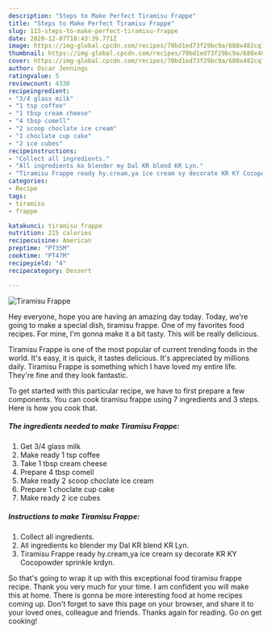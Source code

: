 ```yaml
---
description: "Steps to Make Perfect Tiramisu Frappe"
title: "Steps to Make Perfect Tiramisu Frappe"
slug: 115-steps-to-make-perfect-tiramisu-frappe
date: 2020-12-07T18:43:39.771Z
image: https://img-global.cpcdn.com/recipes/70bd1ed73f29bc9a/680x482cq70/tiramisu-frappe-recipe-main-photo.jpg
thumbnail: https://img-global.cpcdn.com/recipes/70bd1ed73f29bc9a/680x482cq70/tiramisu-frappe-recipe-main-photo.jpg
cover: https://img-global.cpcdn.com/recipes/70bd1ed73f29bc9a/680x482cq70/tiramisu-frappe-recipe-main-photo.jpg
author: Oscar Jennings
ratingvalue: 5
reviewcount: 4330
recipeingredient:
- "3/4 glass milk"
- "1 tsp coffee"
- "1 tbsp cream cheese"
- "4 tbsp comell"
- "2 scoop choclate ice cream"
- "1 choclate cup cake"
- "2 ice cubes"
recipeinstructions:
- "Collect all ingredients."
- "All ingredients ko blender my Dal KR blend KR Lyn."
- "Tiramisu Frappe ready hy.cream,ya ice cream sy decorate KR KY Cocopowder sprinkle krdyn."
categories:
- Recipe
tags:
- tiramisu
- frappe

katakunci: tiramisu frappe 
nutrition: 215 calories
recipecuisine: American
preptime: "PT35M"
cooktime: "PT47M"
recipeyield: "4"
recipecategory: Dessert

---
```



![Tiramisu Frappe](https://img-global.cpcdn.com/recipes/70bd1ed73f29bc9a/680x482cq70/tiramisu-frappe-recipe-main-photo.jpg)

Hey everyone, hope you are having an amazing day today. Today, we're going to make a special dish, tiramisu frappe. One of my favorites food recipes. For mine, I'm gonna make it a bit tasty. This will be really delicious.



Tiramisu Frappe is one of the most popular of current trending foods in the world. It's easy, it is quick, it tastes delicious. It's appreciated by millions daily. Tiramisu Frappe is something which I have loved my entire life. They're fine and they look fantastic.


To get started with this particular recipe, we have to first prepare a few components. You can cook tiramisu frappe using 7 ingredients and 3 steps. Here is how you cook that.

<!--inarticleads1-->

##### The ingredients needed to make Tiramisu Frappe:

1. Get 3/4 glass milk
1. Make ready 1 tsp coffee
1. Take 1 tbsp cream cheese
1. Prepare 4 tbsp comell
1. Make ready 2 scoop choclate ice cream
1. Prepare 1 choclate cup cake
1. Make ready 2 ice cubes




<!--inarticleads2-->

##### Instructions to make Tiramisu Frappe:

1. Collect all ingredients.
1. All ingredients ko blender my Dal KR blend KR Lyn.
1. Tiramisu Frappe ready hy.cream,ya ice cream sy decorate KR KY Cocopowder sprinkle krdyn.




So that's going to wrap it up with this exceptional food tiramisu frappe recipe. Thank you very much for your time. I am confident you will make this at home. There is gonna be more interesting food at home recipes coming up. Don't forget to save this page on your browser, and share it to your loved ones, colleague and friends. Thanks again for reading. Go on get cooking!
